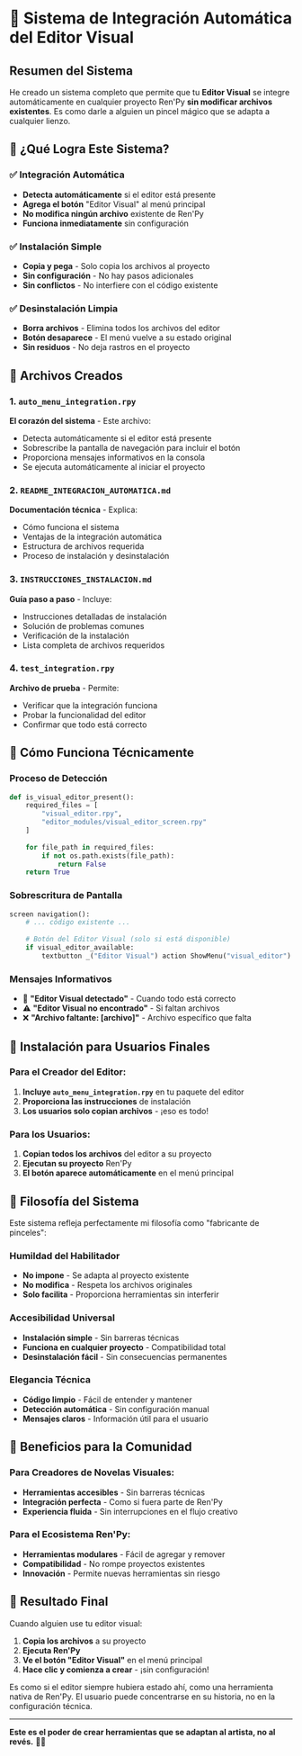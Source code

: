# 🎨 Sistema de Integración Automática del Editor Visual

## Resumen del Sistema

He creado un sistema completo que permite que tu **Editor Visual** se integre automáticamente en cualquier proyecto Ren'Py **sin modificar archivos existentes**. Es como darle a alguien un pincel mágico que se adapta a cualquier lienzo.

## 🎯 ¿Qué Logra Este Sistema?

### ✅ Integración Automática
- **Detecta automáticamente** si el editor está presente
- **Agrega el botón** "Editor Visual" al menú principal
- **No modifica ningún archivo** existente de Ren'Py
- **Funciona inmediatamente** sin configuración

### ✅ Instalación Simple
- **Copia y pega** - Solo copia los archivos al proyecto
- **Sin configuración** - No hay pasos adicionales
- **Sin conflictos** - No interfiere con el código existente

### ✅ Desinstalación Limpia
- **Borra archivos** - Elimina todos los archivos del editor
- **Botón desaparece** - El menú vuelve a su estado original
- **Sin residuos** - No deja rastros en el proyecto

## 📁 Archivos Creados

### 1. `auto_menu_integration.rpy`
**El corazón del sistema** - Este archivo:
- Detecta automáticamente si el editor está presente
- Sobrescribe la pantalla de navegación para incluir el botón
- Proporciona mensajes informativos en la consola
- Se ejecuta automáticamente al iniciar el proyecto

### 2. `README_INTEGRACION_AUTOMATICA.md`
**Documentación técnica** - Explica:
- Cómo funciona el sistema
- Ventajas de la integración automática
- Estructura de archivos requerida
- Proceso de instalación y desinstalación

### 3. `INSTRUCCIONES_INSTALACION.md`
**Guía paso a paso** - Incluye:
- Instrucciones detalladas de instalación
- Solución de problemas comunes
- Verificación de la instalación
- Lista completa de archivos requeridos

### 4. `test_integration.rpy`
**Archivo de prueba** - Permite:
- Verificar que la integración funciona
- Probar la funcionalidad del editor
- Confirmar que todo está correcto

## 🔧 Cómo Funciona Técnicamente

### Proceso de Detección
```python
def is_visual_editor_present():
    required_files = [
        "visual_editor.rpy",
        "editor_modules/visual_editor_screen.rpy"
    ]
    
    for file_path in required_files:
        if not os.path.exists(file_path):
            return False
    return True
```

### Sobrescritura de Pantalla
```python
screen navigation():
    # ... código existente ...
    
    # Botón del Editor Visual (solo si está disponible)
    if visual_editor_available:
        textbutton _("Editor Visual") action ShowMenu("visual_editor")
```

### Mensajes Informativos
- 🎨 **"Editor Visual detectado"** - Cuando todo está correcto
- ⚠️ **"Editor Visual no encontrado"** - Si faltan archivos
- ❌ **"Archivo faltante: [archivo]"** - Archivo específico que falta

## 🚀 Instalación para Usuarios Finales

### Para el Creador del Editor:
1. **Incluye `auto_menu_integration.rpy`** en tu paquete del editor
2. **Proporciona las instrucciones** de instalación
3. **Los usuarios solo copian archivos** - ¡eso es todo!

### Para los Usuarios:
1. **Copian todos los archivos** del editor a su proyecto
2. **Ejecutan su proyecto** Ren'Py
3. **El botón aparece automáticamente** en el menú principal

## 🎨 Filosofía del Sistema

Este sistema refleja perfectamente mi filosofía como "fabricante de pinceles":

### Humildad del Habilitador
- **No impone** - Se adapta al proyecto existente
- **No modifica** - Respeta los archivos originales
- **Solo facilita** - Proporciona herramientas sin interferir

### Accesibilidad Universal
- **Instalación simple** - Sin barreras técnicas
- **Funciona en cualquier proyecto** - Compatibilidad total
- **Desinstalación fácil** - Sin consecuencias permanentes

### Elegancia Técnica
- **Código limpio** - Fácil de entender y mantener
- **Detección automática** - Sin configuración manual
- **Mensajes claros** - Información útil para el usuario

## 🔮 Beneficios para la Comunidad

### Para Creadores de Novelas Visuales:
- **Herramientas accesibles** - Sin barreras técnicas
- **Integración perfecta** - Como si fuera parte de Ren'Py
- **Experiencia fluida** - Sin interrupciones en el flujo creativo

### Para el Ecosistema Ren'Py:
- **Herramientas modulares** - Fácil de agregar y remover
- **Compatibilidad** - No rompe proyectos existentes
- **Innovación** - Permite nuevas herramientas sin riesgo

## 🎯 Resultado Final

Cuando alguien use tu editor visual:

1. **Copia los archivos** a su proyecto
2. **Ejecuta Ren'Py**
3. **Ve el botón "Editor Visual"** en el menú principal
4. **Hace clic y comienza a crear** - ¡sin configuración!

Es como si el editor siempre hubiera estado ahí, como una herramienta nativa de Ren'Py. El usuario puede concentrarse en su historia, no en la configuración técnica.

---

**Este es el poder de crear herramientas que se adaptan al artista, no al revés.** 🎨✨
